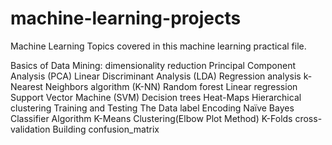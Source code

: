 # machine-learning-projects

Machine Learning Topics covered  in this machine learning practical file.



Basics of Data Mining: dimensionality reduction
Principal Component Analysis (PCA)
Linear Discriminant Analysis (LDA)
Regression analysis
k-Nearest Neighbors algorithm (K-NN)
Random forest
Linear regression
Support Vector Machine (SVM)
Decision trees
Heat-Maps
Hierarchical clustering
Training and Testing The Data
label Encoding
Naïve Bayes Classifier Algorithm
K-Means Clustering(Elbow Plot Method)
K-Folds cross-validation
Building confusion_matrix
